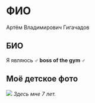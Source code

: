 # ФИО 
Артём
Владимирович
Гигачадов

## БИО
Я являюсь **♂️ boss of the gym ♂️**

## Моё детское фото
![](https://i.imgur.com/QSDCjSe.jpeg)
_Здесь мне 7 лет._
